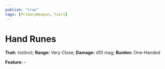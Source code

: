 ```yaml
---
publish: "true"
tags: [PrimaryWeapon, Tier1]
---
```

# Hand Runes

**Trait:** Instinct; **Range:** Very Close; **Damage:** d10 mag; **Burden:** One-Handed

**Feature:** -

